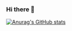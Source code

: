 ### Hi there 👋

[![Anurag's GitHub stats](https://github-readme-stats.vercel.app/api?username=josericardopenase&show_icons=true)](https://github.com/anuraghazra/github-readme-stats)
